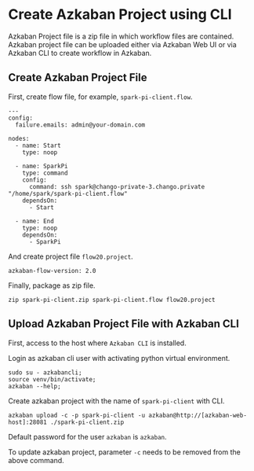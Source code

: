 # Create Azkaban Project using CLI

Azkaban Project file is a zip file in which workflow files are contained. 
Azkaban project file can be uploaded either via Azkaban Web UI or via Azkaban CLI to create workflow in Azkaban.

## Create Azkaban Project File

First, create flow file, for example, `spark-pi-client.flow`.

```agsl
---
config:
  failure.emails: admin@your-domain.com

nodes:
  - name: Start
    type: noop

  - name: SparkPi
    type: command
    config:
      command: ssh spark@chango-private-3.chango.private "/home/spark/spark-pi-client.flow"
    dependsOn:
      - Start

  - name: End
    type: noop
    dependsOn:
      - SparkPi
```

And create project file `flow20.project`.

```agsl
azkaban-flow-version: 2.0
```

Finally, package as zip file.
```agsl
zip spark-pi-client.zip spark-pi-client.flow flow20.project 
```

## Upload Azkaban Project File with Azkaban CLI

First, access to the host where `Azkaban CLI` is installed.

Login as azkaban cli user with activating python virtual environment.

```agsl
sudo su - azkabancli;
source venv/bin/activate;
azkaban --help;
```


Create azkaban project with the name of `spark-pi-client` with CLI.

```agsl
azkaban upload -c -p spark-pi-client -u azkaban@http://[azkaban-web-host]:28081 ./spark-pi-client.zip
```
Default password for the user `azkaban` is `azkaban`.

To update azkaban project, parameter `-c` needs to be removed from the above command.
